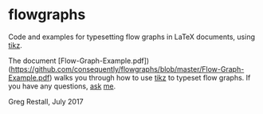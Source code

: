 # flowgraphs
Code and examples for typesetting flow graphs in LaTeX documents, using [tikz](http://ctan.org/pkg/pgf). 

The document [Flow-Graph-Example.pdf])(https://github.com/consequently/flowgraphs/blob/master/Flow-Graph-Example.pdf) walks you through how to use [tikz](http://ctan.org/pkg/pgf) to typeset flow graphs. If you have any questions, [ask](http://consequently.org) [me](https://twitter.com/consequently).

Greg Restall, July 2017


